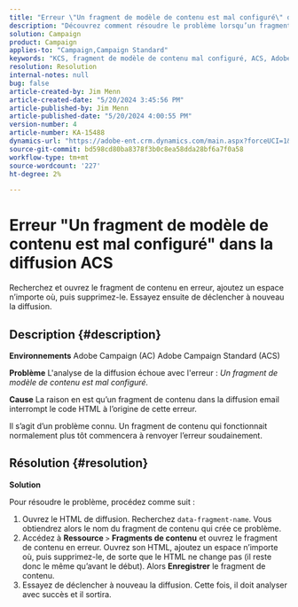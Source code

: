 ```yaml
---
title: "Erreur \"Un fragment de modèle de contenu est mal configuré\" dans la diffusion ACS"
description: "Découvrez comment résoudre le problème lorsqu’un fragment de modèle de contenu est mal configuré."
solution: Campaign
product: Campaign
applies-to: "Campaign,Campaign Standard"
keywords: "KCS, fragment de modèle de contenu mal configuré, ACS, Adobe Campaign Standard, Adobe Campaign, AC, HTML, diffusion, nom de fragment de données, erreur, "
resolution: Resolution
internal-notes: null
bug: false
article-created-by: Jim Menn
article-created-date: "5/20/2024 3:45:56 PM"
article-published-by: Jim Menn
article-published-date: "5/20/2024 4:00:55 PM"
version-number: 4
article-number: KA-15488
dynamics-url: "https://adobe-ent.crm.dynamics.com/main.aspx?forceUCI=1&pagetype=entityrecord&etn=knowledgearticle&id=7c4e1c07-c016-ef11-9f8a-6045bd006268"
source-git-commit: bd598cd80ba8378f3b0c8ea58dda28bf6a7f0a58
workflow-type: tm+mt
source-wordcount: '227'
ht-degree: 2%

---
```


# Erreur &quot;Un fragment de modèle de contenu est mal configuré&quot; dans la diffusion ACS


Recherchez et ouvrez le fragment de contenu en erreur, ajoutez un espace n’importe où, puis supprimez-le. Essayez ensuite de déclencher à nouveau la diffusion.

## Description {#description}


<b>Environnements</b>
Adobe Campaign (AC) Adobe Campaign Standard (ACS)

<b>Problème</b>
L&#39;analyse de la diffusion échoue avec l&#39;erreur : *Un fragment de modèle de contenu est mal configuré.*

<b>Cause</b>
La raison en est qu’un fragment de contenu dans la diffusion email interrompt le code HTML à l’origine de cette erreur.

Il s’agit d’un problème connu. Un fragment de contenu qui fonctionnait normalement plus tôt commencera à renvoyer l’erreur soudainement.


## Résolution {#resolution}


<b>Solution</b>

Pour résoudre le problème, procédez comme suit :

1. Ouvrez le HTML de diffusion. Recherchez `data-fragment-name`. Vous obtiendrez alors le nom du fragment de contenu qui crée ce problème.
2. Accédez à <b>Ressource</b> `>`  <b>Fragments de contenu</b> et ouvrez le fragment de contenu en erreur. Ouvrez son HTML, ajoutez un espace n’importe où, puis supprimez-le, de sorte que le HTML ne change pas (il reste donc le même qu’avant le début). Alors <b>Enregistrer</b> le fragment de contenu.
3. Essayez de déclencher à nouveau la diffusion. Cette fois, il doit analyser avec succès et il sortira.

